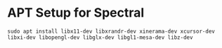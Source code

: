 # APT Setup for Spectral
`sudo apt install libx11-dev libxrandr-dev xinerama-dev xcursor-dev libxi-dev libopengl-dev libglx-dev libgl1-mesa-dev libz-dev`
